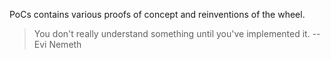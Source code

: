 PoCs contains various proofs of concept and reinventions of the wheel.

> You don't really understand something until you've implemented it. -- Evi Nemeth
